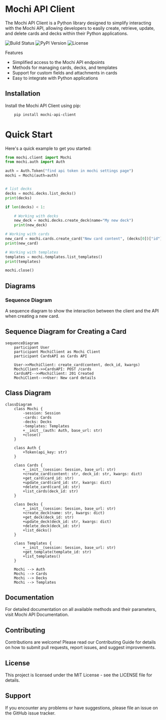# Mochi API Client
The Mochi API Client is a Python library designed to simplify interacting with the Mochi API, allowing developers to easily create, retrieve, update, and delete cards and decks within their Python applications.

![Build Status](https://github.com/username/mochi-api-client/actions/workflows/publish.yml/badge.svg)
![PyPI Version](https://img.shields.io/pypi/v/mochi-api-client)
![License](https://img.shields.io/github/license/GSejas/mochi-api-client)

Features
- Simplified access to the Mochi API endpoints
- Methods for managing cards, decks, and templates
- Support for custom fields and attachments in cards
- Easy to integrate with Python applications

## Installation
Install the Mochi API Client using pip:

```sh
    pip install mochi-api-client
```

# Quick Start
Here's a quick example to get you started:

```python
from mochi.client import Mochi
from mochi.auth import Auth

auth = Auth.Token("find api token in mochi settings page")
mochi = Mochi(auth=auth)


# list decks
decks = mochi.decks.list_decks()
print(decks)

if len(decks) < 1:

    # Working with decks
    new_deck = mochi.decks.create_deck(name="My new deck")
    print(new_deck)

# Working with cards
new_card = mochi.cards.create_card("New card content", (decks[0])["id"])
print(new_card)

# Working with templates
templates = mochi.templates.list_templates()
print(templates)

mochi.close()
```

## Diagrams




### Sequence Diagram
A sequence diagram to show the interaction between the client and the API when creating a new card.

## Sequence Diagram for Creating a Card

```mermaid
sequenceDiagram
    participant User
    participant MochiClient as Mochi Client
    participant CardsAPI as Cards API

    User->>MochiClient: create_card(content, deck_id, kwargs)
    MochiClient->>CardsAPI: POST /cards
    CardsAPI-->>MochiClient: 201 Created
    MochiClient-->>User: New card details
```

## Class Diagram

```mermaid
classDiagram
    class Mochi {
        -session: Session
        -cards: Cards
        -decks: Decks
        -templates: Templates
        +__init__(auth: Auth, base_url: str)
        +close()
    }

    class Auth {
        +Token(api_key: str)
    }

    class Cards {
        +__init__(session: Session, base_url: str)
        +create_card(content: str, deck_id: str, kwargs: dict)
        +get_card(card_id: str)
        +update_card(card_id: str, kwargs: dict)
        +delete_card(card_id: str)
        +list_cards(deck_id: str)
    }

    class Decks {
        +__init__(session: Session, base_url: str)
        +create_deck(name: str, kwargs: dict)
        +get_deck(deck_id: str)
        +update_deck(deck_id: str, kwargs: dict)
        +delete_deck(deck_id: str)
        +list_decks()
    }

    class Templates {
        +__init__(session: Session, base_url: str)
        +get_template(template_id: str)
        +list_templates()
    }

    Mochi --> Auth
    Mochi --> Cards
    Mochi --> Decks
    Mochi --> Templates
```

## Documentation
For detailed documentation on all available methods and their parameters, visit Mochi API Documentation.

## Contributing
Contributions are welcome! Please read our Contributing Guide for details on how to submit pull requests, report issues, and suggest improvements.

## License
This project is licensed under the MIT License - see the LICENSE file for details.

## Support
If you encounter any problems or have suggestions, please file an issue on the GitHub issue tracker.
